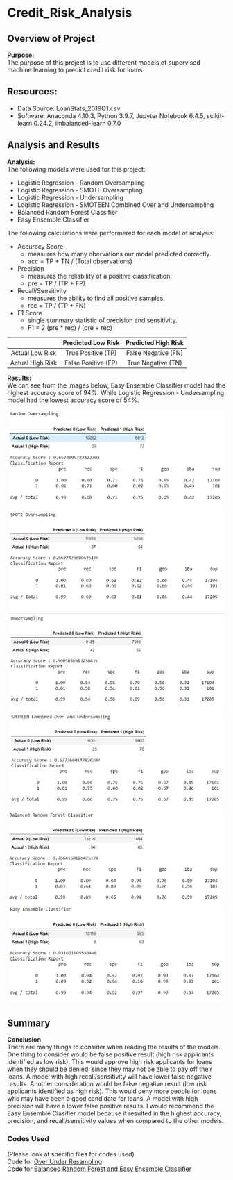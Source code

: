 # Credit_Risk_Analysis

## Overview of Project  

**Purpose:**  
The purpose of this project is to use different models of supervised machine learning to predict credit risk for loans.  

## Resources:  
- Data Source: LoanStats_2019Q1.csv  
- Software: Anaconda 4.10.3, Python 3.9.7, Jupyter Notebook 6.4.5, scikit-learn 0.24.2, imbalanced-learn 0.7.0  

## Analysis and Results  

**Analysis:**  
The following models were used for this project:  
- Logistic Regression - Random Oversampling  
- Logistic Regression - SMOTE Oversampling  
- Logistic Regression - Undersampling  
- Logistic Regression - SMOTEEN Combined Over and Undersampling  
- Balanced Random Forest Classifier  
- Easy Ensemble Classifier  

The following calculations were performered for each model of analysis:  
- Accuracy Score  
  - measures how many obervations our model predicted correctly.  
  - acc = TP + TN / (Total observations)  
- Precision  
  - measures the reliability of a positive classification.  
  - pre = TP / (TP + FP)  
- Recall/Sensitivity  
  - measures the ability to find all positive samples.  
  - rec = TP / (TP + FN)  
- F1 Score  
  - single summary statistic of precision and sensitivity.  
  - F1 = 2 (pre * rec) / (pre + rec)  

||Predicted Low Risk|Predicted High Risk|
|:-:|:----------------:|:-----------------:|
|Actual Low Risk|True Positive (TP)|False Negative (FN)|
|Actual High Risk|False Positive (FP)|True Negative (TN)|

**Results:**  
We can see from the images below, Easy Ensemble Classifier model had the highest accuracy score of 94%. While Logistic Regression - Undersampling model had the lowest accuracy score of 54%.  

<img src="Resources/random_oversampling.PNG">  
<img src="Resources/SMOTE_oversampling.PNG">  
<img src="Resources/undersampling.PNG">  
<img src="Resources/SMOTEEN_combined_over_undersampling.PNG">  
<img src="Resources/balanced_random_forest_classifier.PNG">  
<img src="Resources/easy_ensemble_classifier.PNG">  

## Summary  

**Conclusion**  
There are many things to consider when reading the results of the models. One thing to consider would be false positive result (high risk applicants identified as low risk). This would approve high risk applicants for loans when they should be denied, since they may not be able to pay off their loans. A model with high recall/sensitivity will have lower false negative results. Another consideration would be false negative result (low risk applicants identified as high risk). This would deny more people for loans who may have been a good candidate for loans. A model with high precision will have a lower false positive results. I would recommend the Easy Ensemble Clasifier model because it resulted in the highest accuracy, precision, and recall/sensitivity values when compared to the other models.  

### Codes Used  
(Please look at specific files for codes used)  
Code for [Over Under Resampling](https://github.com/tonywang3571/Credit_Risk_Analysis/blob/master/credit_risk_resampling.ipynb)   
Code for [Balanced Random Forest and Easy Ensemble Classifier](https://github.com/tonywang3571/Credit_Risk_Analysis/blob/master/credit_risk_ensemble.ipynb)  
